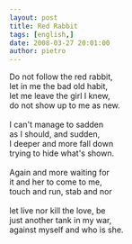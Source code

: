 ```yaml
---
layout: post
title: Red Rabbit
tags: [english,]
date: 2008-03-27 20:01:00
author: pietro
---
```

Do not follow the red rabbit,<br/>let in me the bad old habit,<br/>let me leave the girl I knew,<br/>do not show up to me as new.<br/><br/>I can't manage to sadden<br/>as I should, and sudden,<br/>I deeper and more fall down<br/>trying to hide what's shown.<br/><br/>Again and more waiting for<br/>it and her to come to me,<br/>touch and run, stab and nor<br/><br/>let live nor kill the love, be<br/>just another tank in my war,<br/>against myself and who is she.
